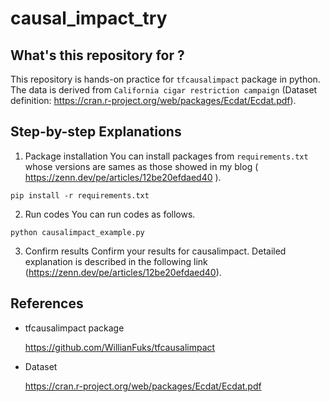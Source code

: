 # causal_impact_try

## What's this repository for ?

  This repository is hands-on practice for `tfcausalimpact` package in python. The data is derived from `California cigar restriction campaign` (Dataset definition: https://cran.r-project.org/web/packages/Ecdat/Ecdat.pdf).

## Step-by-step Explanations

  1. Package installation
    You can install packages from `requirements.txt` whose versions are sames as those showed in my blog ( https://zenn.dev/pe/articles/12be20efdaed40 ).

    pip install -r requirements.txt

  2. Run codes
    You can run codes as follows.

    python causalimpact_example.py

  3. Confirm results
    Confirm your results for causalimpact. Detailed explanation is described in the following link (https://zenn.dev/pe/articles/12be20efdaed40).

## References

- tfcausalimpact package
  
  https://github.com/WillianFuks/tfcausalimpact

- Dataset
  
  https://cran.r-project.org/web/packages/Ecdat/Ecdat.pdf
